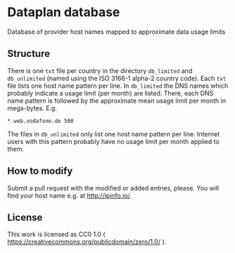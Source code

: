 # Dataplan database

Database of provider host names mapped to approximate data usage limits

## Structure

There is one `txt` file per country in the directory `db_limited` and `db_unlimited` (named using the ISO 3166-1 alpha-2 country code). Each `txt` file lists one host name pattern per line. In `db_limited` the DNS names which probably indicate a usage limit (per month) are listed. There, each DNS name pattern is followed by the approximate mean usage limit per month in mega-bytes. E.g.

    *.web.vodafone.de 500
	
The files in `db_unlimited` only list one host name pattern per line. Internet users with this pattern probably have no usage limit per month applied to them.

## How to modify

Submit a pull request with the modified or added entries, please. You will find your host name e.g. at http://ipinfo.io/.

## License

This work is licensed as CC0 1.0 ( https://creativecommons.org/publicdomain/zero/1.0/ ).

